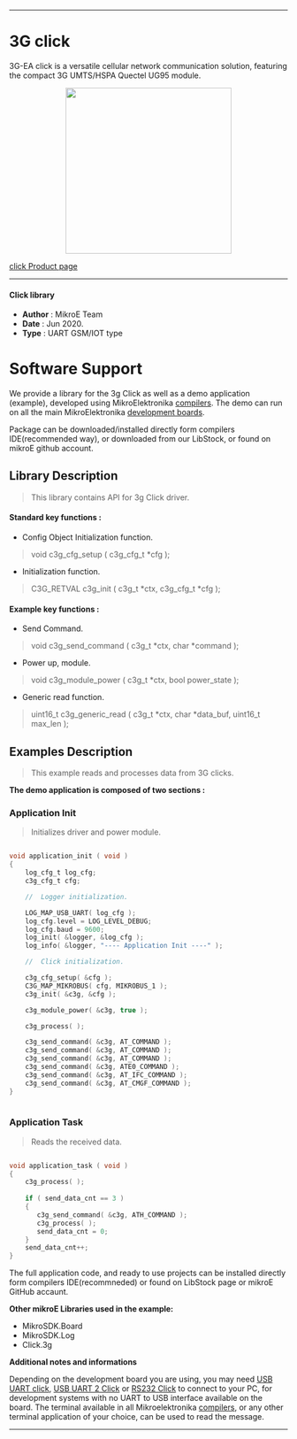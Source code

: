 
---
# 3G click

3G-EA click is a versatile cellular network communication solution, featuring the compact 3G UMTS/HSPA Quectel UG95 module.

<p align="center">
  <img src="https://download.mikroe.com/images/click_for_ide/3g_click.png" height=300px>
</p>

[click Product page](https://www.mikroe.com/3g-ea-click)

---


#### Click library 

- **Author**        : MikroE Team
- **Date**          : Jun 2020.
- **Type**          : UART GSM/IOT type


# Software Support

We provide a library for the 3g Click 
as well as a demo application (example), developed using MikroElektronika 
[compilers](https://shop.mikroe.com/compilers). 
The demo can run on all the main MikroElektronika [development boards](https://shop.mikroe.com/development-boards).

Package can be downloaded/installed directly form compilers IDE(recommended way), or downloaded from our LibStock, or found on mikroE github account. 

## Library Description

> This library contains API for 3g Click driver.

#### Standard key functions :

- Config Object Initialization function.
> void c3g_cfg_setup ( c3g_cfg_t *cfg ); 
 
- Initialization function.
> C3G_RETVAL c3g_init ( c3g_t *ctx, c3g_cfg_t *cfg );

#### Example key functions :

- Send Command. 
> void c3g_send_command ( c3g_t *ctx, char *command );
 
- Power up, module.
> void c3g_module_power ( c3g_t *ctx, bool power_state );

- Generic read function.
> uint16_t c3g_generic_read ( c3g_t *ctx, char *data_buf, uint16_t max_len );

## Examples Description

> This example reads and processes data from 3G clicks.

**The demo application is composed of two sections :**

### Application Init 

> Initializes driver and power module.

```c

void application_init ( void )
{
    log_cfg_t log_cfg;
    c3g_cfg_t cfg;

    //  Logger initialization.

    LOG_MAP_USB_UART( log_cfg );
    log_cfg.level = LOG_LEVEL_DEBUG;
    log_cfg.baud = 9600;
    log_init( &logger, &log_cfg );
    log_info( &logger, "---- Application Init ----" );

    //  Click initialization.

    c3g_cfg_setup( &cfg );
    C3G_MAP_MIKROBUS( cfg, MIKROBUS_1 );
    c3g_init( &c3g, &cfg );

    c3g_module_power( &c3g, true );

    c3g_process( );

    c3g_send_command( &c3g, AT_COMMAND );
    c3g_send_command( &c3g, AT_COMMAND );
    c3g_send_command( &c3g, AT_COMMAND );
    c3g_send_command( &c3g, ATE0_COMMAND );
    c3g_send_command( &c3g, AT_IFC_COMMAND );
    c3g_send_command( &c3g, AT_CMGF_COMMAND );
}
  
```

### Application Task

> Reads the received data.

```c

void application_task ( void )
{
    c3g_process( );
    
    if ( send_data_cnt == 3 )
    {
       c3g_send_command( &c3g, ATH_COMMAND );
       c3g_process( );
       send_data_cnt = 0;
    }
    send_data_cnt++;
}

```

The full application code, and ready to use projects can be  installed directly form compilers IDE(recommneded) or found on LibStock page or mikroE GitHub accaunt.

**Other mikroE Libraries used in the example:** 

- MikroSDK.Board
- MikroSDK.Log
- Click.3g

**Additional notes and informations**

Depending on the development board you are using, you may need 
[USB UART click](https://shop.mikroe.com/usb-uart-click), 
[USB UART 2 Click](https://shop.mikroe.com/usb-uart-2-click) or 
[RS232 Click](https://shop.mikroe.com/rs232-click) to connect to your PC, for 
development systems with no UART to USB interface available on the board. The 
terminal available in all Mikroelektronika 
[compilers](https://shop.mikroe.com/compilers), or any other terminal application 
of your choice, can be used to read the message.



---
